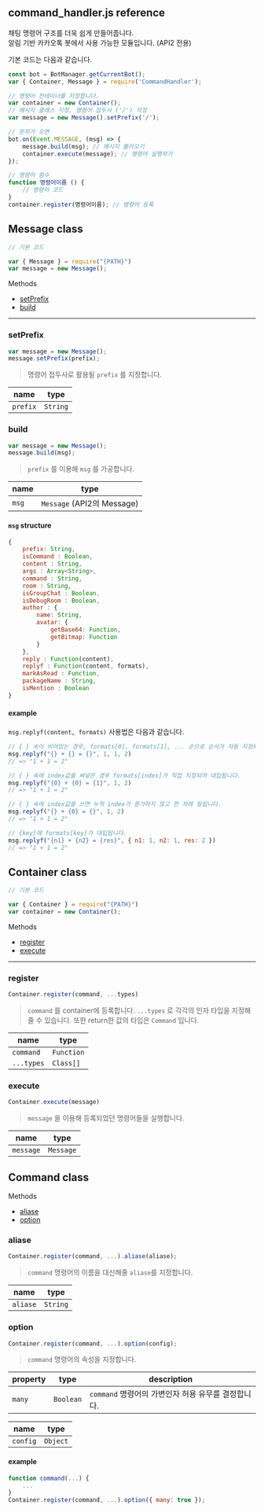 ## command_handler.js reference

채팅 명령어 구조를 더욱 쉽게 만들어줍니다.  
알림 기반 카카오톡 봇에서 사용 가능한 모듈입니다. (API2 전용)

기본 코드는 다음과 같습니다.

```js
const bot = BotManager.getCurrentBot();
var { Container, Message } = require('CommandHandler');

// 명령어 컨테이너를 지정합니다.
var container = new Container();
// 메시지 클래스 지정, 명령어 접두사 ('/') 지정
var message = new Message().setPrefix('/');

// 문자가 오면
bot.on(Event.MESSAGE, (msg) => {
    message.build(msg); // 메시지 불러오기
    container.execute(message); // 명령어 실행하기
});

// 명령어 함수
function 명령어이름 () {
    // 명령어 코드
}
container.register(명령어이름); // 명령어 등록
```  

## Message class
```js
// 기본 코드

var { Message } = require("{PATH}")
var message = new Message();
```
Methods
- [setPrefix](#setPrefix)
- [build](#build)

---

### setPrefix
```js
var message = new Message();
message.setPrefix(prefix);
```
> 명령어 접두사로 활용될 `prefix` 를 지정합니다.

name | type
---|---
`prefix` | `String`

### build
```js
var message = new Message();
message.build(msg);
```
> `prefix` 를 이용해 `msg` 를 가공합니다.  

name | type
---|---
`msg` | `Message` (API2의 Message)

#### `msg` structure
```js
{
    prefix: String,
    isCommand : Boolean,
    content : String,
    args : Array<String>,
    command : String,
    room : String,
    isGroupChat : Boolean,
    isDebugRoom : Boolean,
    author : {
        name: String,
        avatar: {
            getBase64: Function,
            getBitmap: Function
        }
    },
    reply : Function(content),
    replyf : Function(content, formats),
    markAsRead : Function,
    packageName : String,
    isMention : Boolean
}
```
#### example
`msg.replyf(content, formats)` 사용법은 다음과 같습니다.
```js
// { } 속이 비어있는 경우, formats[0], formats[1], ... 순으로 순서가 자동 지정되어 대입됩니다.
msg.replyf("{} + {} = {}", 1, 1, 2)
// => "1 + 1 = 2"

// { } 속에 index값을 써넣은 경우 formats[index]가 직접 지정되어 대입됩니다.
msg.replyf("{0} + {0} = {1}", 1, 2)
// => "1 + 1 = 2"

// { } 속에 index값을 쓰면 누적 index가 증가하지 않고 한 차례 밀립니다.
msg.replyf("{} + {0} = {}", 1, 2)
// => "1 + 1 = 2"

// {key}에 formats[key]가 대입됩니다.
msg.replyf("{n1} + {n2} = {res}", { n1: 1, n2: 1, res: 2 })
// => "1 + 1 = 2"
``` 


## Container class
```js
// 기본 코드

var { Container } = require("{PATH}")
var container = new Container();
```
Methods
- [register](#register)
- [execute](#execute)

---

### register
```js
Container.register(command, ...types)
```
> `command` 를 container에 등록합니다. `...types` 로 각각의 인자 타입을 지정해줄 수 있습니다. 또한 return한 값의 타입은 `Command` 입니다.

name | type
---|---
`command` | `Function`
`...types` | `Class[]`

### execute
```js
Container.execute(message)
```
> `message` 을 이용해 등록되었던 명령어들을 실행합니다.  

name | type
---|---
`message` | `Message`

## Command class
Methods
- [aliase](#aliase)
- [option](#option)


### aliase
```js
Container.register(command, ...).aliase(aliase);
```
>`command` 명령어의 이름을 대신해줄 `aliase`를 지정합니다.

name | type
---|---
`aliase` | `String`

### option
```js
Container.register(command, ...).option(config);
```
> `command` 명령어의 속성을 지정합니다.

property | type | description
---|---|---
`many` | `Boolean` | `command` 명령어의 가변인자 허용 유무를 결정합니다.

name | type
---|---
`config` | `Object`

#### example
```js
function command(...) {
    ...
}
Container.register(command, ...).option({ many: true });
```